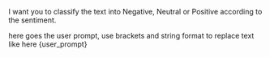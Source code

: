 I want you to classify the text into Negative, Neutral or Positive according to the sentiment.

here goes the user prompt, use brackets and string format to replace text like here {user_prompt}
